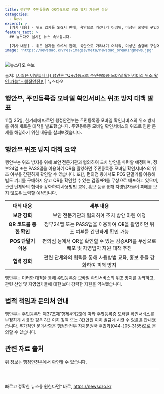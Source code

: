 ```yaml
---
title: 행안부 주민등록증 QR검증으로 위조 방지 가능한 이유
categories:
  - News
excerpt: >
  [기사 내용] - 위조 업자들 SNS서 판매, 육안으로 가려내기 어려워, 미성년 술담배 구입에 악용, 행안부…
feature_text: >
  ## 뉴스다오 실시간 뉴스 속보입니다.

  [기사 내용] - 위조 업자들 SNS서 판매, 육안으로 가려내기 어려워, 미성년 술담배 구입에 악용, 행안부…
image: 'https://newsdao.kr/res/images/meta/newsdao_breakingnews.jpg'
---
```


![뉴스다오 속보](https://newsdao.kr/res/images/meta/newsdao_breakingnews.jpg)

<p>출처: <a href="https://newsdao.kr/2662" rel="dofollow">[사실은 이렇습니다] 행안부 “QR검증으로 주민등록증 모바일 확인서비스 위조 확인 가능” - 행정안전부</a> | 뉴스다오</p>

<h2 data-ke-size="size26">행안부, 주민등록증 모바일 확인서비스 위조 방지 대책 발표</h2>
<p data-ke-size="size16">11월 25일, 한겨레에 따르면 행정안전부는 주민등록증 모바일 확인서비스의 위조 방지를 위해 새로운 대책을 발표했습니다. 주민등록증 모바일 확인서비스의 위조로 인한 문제를 해결하기 위한 내용을 살펴보겠습니다.</p>

<h2 data-ke-size="size26">행안부 위조 방지 대책 요약</h2>
<p data-ke-size="size16">행안부는 위조 방지를 위해 보안 전문기관과 협의하여 조치 방안을 마련할 예정이며, 정부24앱 또는 PASS앱을 이용하여 QR을 촬영하면 주민등록증 모바일 확인서비스의 위조 여부를 간편하게 확인할 수 있습니다. 또한, 편의점 등에서도 POS 단말기를 이용해 별도 기기를 구매하지 않고 QR을 확인할 수 있는 검증API를 무상으로 배포하고 있으며, 관련 단체와의 협력을 강화하여 사용방법 교육, 홍보 등을 통해 자영업자들이 피해를 보지 않도록 노력할 예정입니다.</p>
<table>
	<tr>
		<th>대책 내용</th>
		<th>세부 내용</th>
	</tr>
	<tr>
		<td style="text-align: center; height: 17px;"><b>보안 강화</b></td>
		<td style="text-align: center; height: 17px;">보안 전문기관과 협의하여 조치 방안 마련 예정</td>
	</tr>
	<tr>
		<td style="text-align: center; height: 17px;"><b>QR 코드를 통한 확인</b></td>
		<td style="text-align: center; height: 17px;">정부24앱 또는 PASS앱을 이용하여 QR을 촬영하면 위조 여부를 간편하게 확인 가능</td>
	</tr>
	<tr>
		<td style="text-align: center; height: 17px;"><b>POS 단말기 이용</b></td>
		<td style="text-align: center; height: 17px;">편의점 등에서 QR을 확인할 수 있는 검증API를 무상으로 배포 및 자영업자 지원 대책 추진</td>
	</tr>
	<tr>
		<td style="text-align: center; height: 17px;"><b>협력 강화</b></td>
		<td style="text-align: center; height: 17px;">관련 단체와의 협력을 통해 사용방법 교육, 홍보 등을 강화하여 피해 방지</td>
	</tr>
</table>
<p data-ke-size="size16">행안부는 이러한 대책을 통해 주민등록증 모바일 확인서비스의 위조 방지를 강화하고, 관련 산업 및 자영업자들에 대한 보다 강력한 지원을 약속했습니다.</p>

<h2 data-ke-size="size26">법적 책임과 문의처 안내</h2>
<p data-ke-size="size16">행안부는 주민등록법 제37조제1항제4의2호에 따라 주민등록증 모바일 확인서비스를 부정하게 사용한 경우 3년 이하 징역 또는 3천만원 이하 벌금에 처할 수 있음을 안내했습니다. 추가적인 문의사항은 행정안전부 자치분권국 주민과(044-205-3155)으로 문의할 수 있습니다.</p>

<h2 data-ke-size="size26">관련 자료 출처</h2>
<p data-ke-size="size16">위 정보는  <a href="https://newsdao.kr/2662" target="_blank" rel="noopener">행정안전부</a>에서 확인할 수 있습니다.</p>
<hr>
<p data-ke-size="size16">&nbsp;</p> 

빠르고 정확한 뉴스를 원한다면? 바로, <a href="https://newsdao.kr" rel="dofollow">https://newsdao.kr</a>


